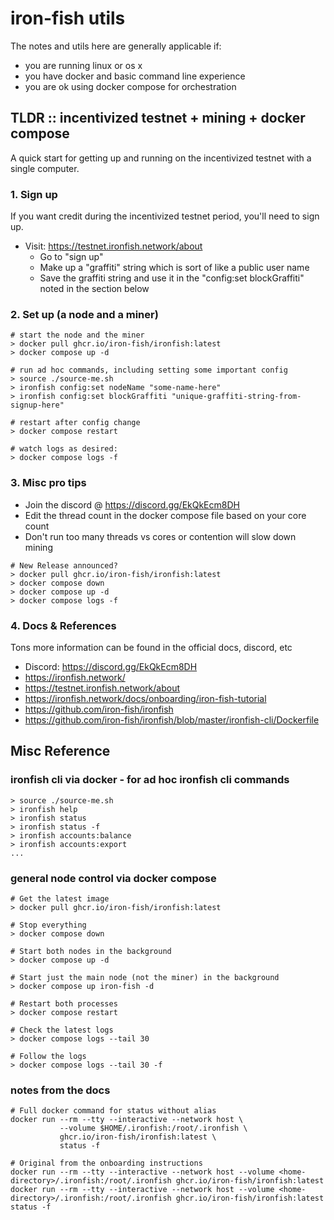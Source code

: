 
# iron-fish utils

The notes and utils here are generally applicable if:

* you are running linux or os x
* you have docker and basic command line experience
* you are ok using docker compose for orchestration



## TLDR :: incentivized testnet + mining + docker compose

A quick start for getting up and running on the incentivized testnet with
a single computer.


### 1. Sign up

If you want credit during the incentivized testnet period, you'll need to sign up.

* Visit: https://testnet.ironfish.network/about
  * Go to "sign up"
  * Make up a "graffiti" string which is sort of like a public user name
  * Save the graffiti string and use it in the "config:set blockGraffiti" noted in the section below


### 2. Set up (a node and a miner)

```
# start the node and the miner
> docker pull ghcr.io/iron-fish/ironfish:latest
> docker compose up -d

# run ad hoc commands, including setting some important config
> source ./source-me.sh
> ironfish config:set nodeName "some-name-here"
> ironfish config:set blockGraffiti "unique-graffiti-string-from-signup-here"

# restart after config change
> docker compose restart

# watch logs as desired:
> docker compose logs -f
```


### 3. Misc pro tips

* Join the discord @ https://discord.gg/EkQkEcm8DH
* Edit the thread count in the docker compose file based on your core count
* Don't run too many threads vs cores or contention will slow down mining


```
# New Release announced?
> docker pull ghcr.io/iron-fish/ironfish:latest
> docker compose down
> docker compose up -d
> docker compose logs -f
```


### 4. Docs & References

Tons more information can be found in the official docs, discord, etc

* Discord: https://discord.gg/EkQkEcm8DH
* https://ironfish.network/
* https://testnet.ironfish.network/about
* https://ironfish.network/docs/onboarding/iron-fish-tutorial
* https://github.com/iron-fish/ironfish
* https://github.com/iron-fish/ironfish/blob/master/ironfish-cli/Dockerfile




## Misc Reference


### ironfish cli via docker - for ad hoc ironfish cli commands

```
> source ./source-me.sh
> ironfish help
> ironfish status
> ironfish status -f
> ironfish accounts:balance
> ironfish accounts:export
...
```


### general node control via docker compose

```
# Get the latest image
> docker pull ghcr.io/iron-fish/ironfish:latest

# Stop everything
> docker compose down

# Start both nodes in the background
> docker compose up -d

# Start just the main node (not the miner) in the background
> docker compose up iron-fish -d

# Restart both processes
> docker compose restart

# Check the latest logs
> docker compose logs --tail 30

# Follow the logs
> docker compose logs --tail 30 -f
```


### notes from the docs

```
# Full docker command for status without alias
docker run --rm --tty --interactive --network host \
           --volume $HOME/.ironfish:/root/.ironfish \
           ghcr.io/iron-fish/ironfish:latest \
           status -f
```

```
# Original from the onboarding instructions
docker run --rm --tty --interactive --network host --volume <home-directory>/.ironfish:/root/.ironfish ghcr.io/iron-fish/ironfish:latest
docker run --rm --tty --interactive --network host --volume <home-directory>/.ironfish:/root/.ironfish ghcr.io/iron-fish/ironfish:latest status -f
```



